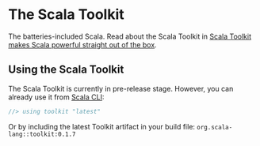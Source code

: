 # The Scala Toolkit
The batteries-included Scala. Read about the Scala Toolkit in [Scala Toolkit makes Scala powerful straight out of the box](https://virtuslab.com/blog/scala-toolkit-makes-scala-powerful-straight-out-of-the-box/).

## Using the Scala Toolkit

The Scala Toolkit is currently in pre-release stage. However, you can already use it from [Scala CLI](https://scala-cli.virtuslab.org/):
```scala
//> using toolkit "latest"
```
Or by including the latest Toolkit artifact in your build file: `org.scala-lang::toolkit:0.1.7`
